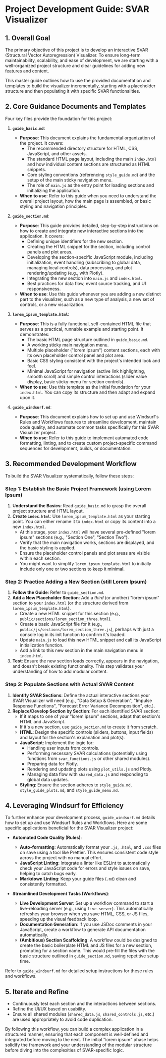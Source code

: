 # Project Development Guide: SVAR Visualizer

## 1. Overall Goal

The primary objective of this project is to develop an interactive SVAR (Structural Vector Autoregression) Visualizer. To ensure long-term maintainability, scalability, and ease of development, we are starting with a well-organized project structure and clear guidelines for adding new features and content.

This master guide outlines how to use the provided documentation and templates to build the visualizer incrementally, starting with a placeholder structure and then populating it with specific SVAR functionalities.

## 2. Core Guidance Documents and Templates

Four key files provide the foundation for this project:

1.  **`guide_basic.md`**: 
    *   **Purpose**: This document explains the fundamental organization of the project. It covers:
        *   The recommended directory structure for HTML, CSS, JavaScript, and other assets.
        *   The standard HTML page layout, including the main `index.html` and how individual content sections are structured as HTML snippets.
        *   Core styling conventions (referencing `style_guide.md`) and the setup of the main sticky navigation menu.
        *   The role of `main.js` as the entry point for loading sections and initializing the application.
    *   **When to use**: Refer to this guide when you need to understand the overall project layout, how the main page is assembled, or basic styling and navigation principles.

2.  **`guide_section.md`**: 
    *   **Purpose**: This guide provides detailed, step-by-step instructions on how to create and integrate new interactive sections into the application. It covers:
        *   Defining unique identifiers for the new section.
        *   Creating the HTML snippet for the section, including control panels and plot areas.
        *   Developing the section-specific JavaScript module, including initialization, event handling (subscribing to global data, managing local controls), data processing, and plot rendering/updating (e.g., with Plotly).
        *   Integrating the new section into `main.js` and `index.html`.
        *   Best practices for data flow, event source tracking, and UI responsiveness.
    *   **When to use**: Use this guide whenever you are adding a new distinct part to the visualizer, such as a new type of analysis, a new set of controls, or a new visualization.

3.  **`lorem_ipsum_template.html`**: 
    *   **Purpose**: This is a fully functional, self-contained HTML file that serves as a practical, runnable example and starting point. It demonstrates:
        *   The basic HTML page structure outlined in `guide_basic.md`.
        *   A working sticky main navigation menu.
        *   Multiple placeholder ("lorem ipsum") content sections, each with its own placeholder control panel and plot area.
        *   Basic CSS styling consistent with the project's intended look and feel.
        *   Minimal JavaScript for navigation (active link highlighting, smooth scroll) and simple control interactions (slider value display, basic sticky menu for section controls).
    *   **When to use**: Use this template as the initial foundation for your `index.html`. You can copy its structure and then adapt and expand upon it.

4.  **`guide_windsurf.md`**:
    *   **Purpose**: This document explains how to set up and use Windsurf's Rules and Workflows features to streamline development, maintain code quality, and automate common tasks specifically for this SVAR Visualizer project.
    *   **When to use**: Refer to this guide to implement automated code formatting, linting, and to create custom project-specific command sequences for development, builds, or documentation.

## 3. Recommended Development Workflow

To build the SVAR Visualizer systematically, follow these steps:

### Step 1: Establish the Basic Project Framework (using Lorem Ipsum)

1.  **Understand the Basics**: Read `guide_basic.md` to grasp the overall project structure and HTML layout.
2.  **Create `index.html`**: Use `lorem_ipsum_template.html` as your starting point. You can either rename it to `index.html` or copy its content into a new `index.html`.
    *   At this stage, your `index.html` will have several pre-defined "lorem ipsum" sections (e.g., "Section One", "Section Two").
    *   Verify that the main navigation works, sections are displayed, and the basic styling is applied.
    *   Ensure the placeholder control panels and plot areas are visible within each section.
    *   You might want to simplify `lorem_ipsum_template.html` to initially include only one or two sections to keep it minimal.

### Step 2: Practice Adding a New Section (still Lorem Ipsum)

1.  **Follow the Guide**: Refer to `guide_section.md`.
2.  **Add a New Placeholder Section**: Add a *third* (or another) "lorem ipsum" section to your `index.html` (or the structure derived from `lorem_ipsum_template.html`).
    *   Create a new HTML snippet for this section (e.g., `public/sections/lorem_section_three.html`).
    *   Create a basic JavaScript file for it (e.g., `public/js/sections/lorem_section_three.js`), perhaps with just a console log in its init function to confirm it's loaded.
    *   Update `main.js` to load this new HTML snippet and call its JavaScript initialization function.
    *   Add a link to this new section in the main navigation menu in `index.html`.
3.  **Test**: Ensure the new section loads correctly, appears in the navigation, and doesn't break existing functionality. This step validates your understanding of how to add modular content.

### Step 3: Populate Sections with Actual SVAR Content

1.  **Identify SVAR Sections**: Define the actual interactive sections your SVAR Visualizer will need (e.g., "Data Setup & Generation", "Impulse Response Functions", "Forecast Error Variance Decomposition", etc.).
2.  **Replace/Develop Section by Section**: For each identified SVAR section:
    *   If it maps to one of your "lorem ipsum" sections, adapt that section's HTML and JavaScript.
    *   If it's a new section, use `guide_section.md` to create it from scratch.
    *   **HTML**: Design the specific controls (sliders, buttons, input fields) and layout for the section's explanation and plot(s).
    *   **JavaScript**: Implement the logic for:
        *   Handling user inputs from controls.
        *   Performing necessary SVAR calculations (potentially using functions from `svar_functions.js` or other shared modules).
        *   Preparing data for Plotly.
        *   Rendering and updating plots using `plot_utils.js` and Plotly.
        *   Managing data flow with `shared_data.js` and responding to global data updates.
    *   **Styling**: Ensure the section adheres to `style_guide.md`, `style_guide_plots.md`, and `style_guide_menu.md`.

## 4. Leveraging Windsurf for Efficiency

To further enhance your development process, `guide_windsurf.md` details how to set up and use Windsurf Rules and Workflows. Here are some specific applications beneficial for the SVAR Visualizer project:

*   **Automated Code Quality (Rules)**:
    *   **Auto-formatting**: Automatically format your `.js`, `.html`, and `.css` files on save using a tool like Prettier. This ensures consistent code style across the project with no manual effort.
    *   **JavaScript Linting**: Integrate a linter like ESLint to automatically check your JavaScript code for errors and style issues on save, helping to catch bugs early.
    *   **Markdown Linting**: Keep your guide files (`.md`) clean and consistently formatted.

*   **Streamlined Development Tasks (Workflows)**:
    *   **Live Development Server**: Set up a workflow command to start a live-reloading server (e.g., using `live-server`). This automatically refreshes your browser when you save HTML, CSS, or JS files, speeding up the visual feedback loop.
    *   **Documentation Generation**: If you use JSDoc comments in your JavaScript, create a workflow to generate API documentation automatically.
    *   **(Ambitious) Section Scaffolding**: A workflow could be designed to create the basic boilerplate HTML and JS files for a new section, prompting for a section name. This would pre-fill the files with the basic structure outlined in `guide_section.md`, saving repetitive setup time.

Refer to `guide_windsurf.md` for detailed setup instructions for these rules and workflows.

## 5. Iterate and Refine

*   Continuously test each section and the interactions between sections.
*   Refine the UI/UX based on usability.
*   Ensure all shared modules (`shared_data.js`, `shared_controls.js`, etc.) are used appropriately to avoid code duplication.

By following this workflow, you can build a complex application in a structured manner, ensuring that each component is well-defined and integrated before moving to the next. The initial "lorem ipsum" phase helps solidify the framework and your understanding of the modular structure before diving into the complexities of SVAR-specific logic.
